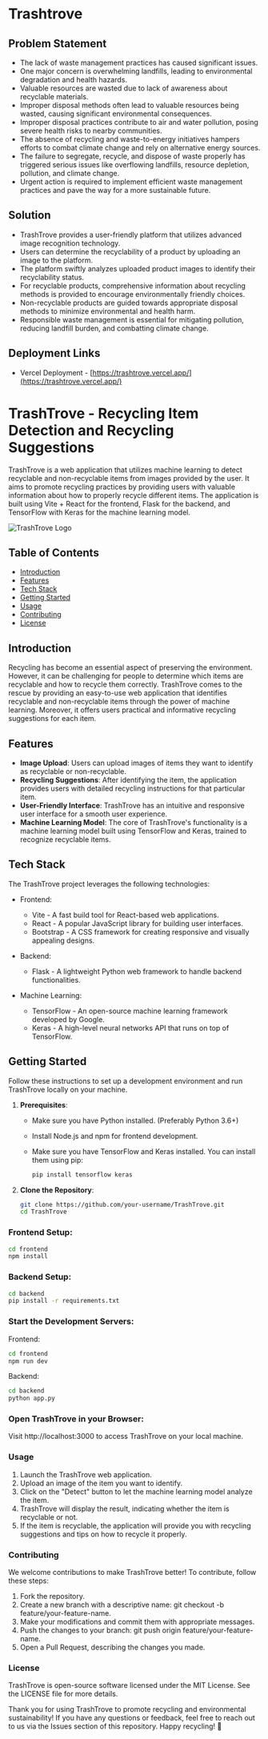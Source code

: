 # Trashtrove

## Problem Statement

- The lack of waste management practices has caused significant issues.
- One major concern is overwhelming landfills, leading to environmental degradation and health hazards.
- Valuable resources are wasted due to lack of awareness about recyclable materials.
- Improper disposal methods often lead to valuable resources being wasted, causing significant environmental consequences.
- Improper disposal practices contribute to air and water pollution, posing severe health risks to nearby communities.
- The absence of recycling and waste-to-energy initiatives hampers efforts to combat climate change and rely on alternative energy sources.
- The failure to segregate, recycle, and dispose of waste properly has triggered serious issues like overflowing landfills, resource depletion, pollution, and climate change.
- Urgent action is required to implement efficient waste management practices and pave the way for a more sustainable future.

## Solution

- TrashTrove provides a user-friendly platform that utilizes advanced image recognition technology.
- Users can determine the recyclability of a product by uploading an image to the platform.
- The platform swiftly analyzes uploaded product images to identify their recyclability status.
- For recyclable products, comprehensive information about recycling methods is provided to encourage environmentally friendly choices.
- Non-recyclable products are guided towards appropriate disposal methods to minimize environmental and health harm.
- Responsible waste management is essential for mitigating pollution, reducing landfill burden, and combatting climate change.

## Deployment Links

- Vercel Deployment - [https://trashtrove.vercel.app/](https://trashtrove.vercel.app/)

# TrashTrove - Recycling Item Detection and Recycling Suggestions

TrashTrove is a web application that utilizes machine learning to detect recyclable and non-recyclable items from images provided by the user. It aims to promote recycling practices by providing users with valuable information about how to properly recycle different items. The application is built using Vite + React for the frontend, Flask for the backend, and TensorFlow with Keras for the machine learning model.

![TrashTrove Logo](/path/to/logo.png)

## Table of Contents

- [Introduction](#introduction)
- [Features](#features)
- [Tech Stack](#tech-stack)
- [Getting Started](#getting-started)
- [Usage](#usage)
- [Contributing](#contributing)
- [License](#license)

## Introduction

Recycling has become an essential aspect of preserving the environment. However, it can be challenging for people to determine which items are recyclable and how to recycle them correctly. TrashTrove comes to the rescue by providing an easy-to-use web application that identifies recyclable and non-recyclable items through the power of machine learning. Moreover, it offers users practical and informative recycling suggestions for each item.

## Features

- **Image Upload**: Users can upload images of items they want to identify as recyclable or non-recyclable.
- **Recycling Suggestions**: After identifying the item, the application provides users with detailed recycling instructions for that particular item.
- **User-Friendly Interface**: TrashTrove has an intuitive and responsive user interface for a smooth user experience.
- **Machine Learning Model**: The core of TrashTrove's functionality is a machine learning model built using TensorFlow and Keras, trained to recognize recyclable items.

## Tech Stack

The TrashTrove project leverages the following technologies:

- Frontend:

  - Vite - A fast build tool for React-based web applications.
  - React - A popular JavaScript library for building user interfaces.
  - Bootstrap - A CSS framework for creating responsive and visually appealing designs.

- Backend:

  - Flask - A lightweight Python web framework to handle backend functionalities.

- Machine Learning:
  - TensorFlow - An open-source machine learning framework developed by Google.
  - Keras - A high-level neural networks API that runs on top of TensorFlow.

## Getting Started

Follow these instructions to set up a development environment and run TrashTrove locally on your machine.

1. **Prerequisites**:

   - Make sure you have Python installed. (Preferably Python 3.6+)
   - Install Node.js and npm for frontend development.
   - Make sure you have TensorFlow and Keras installed. You can install them using pip:

     ```bash
     pip install tensorflow keras
     ```

2. **Clone the Repository**:

   ```bash
   git clone https://github.com/your-username/TrashTrove.git
   cd TrashTrove
   ```

### Frontend Setup:

```bash
cd frontend
npm install
```

### Backend Setup:

```bash
cd backend
pip install -r requirements.txt
```

### Start the Development Servers:

Frontend:

```bash
cd frontend
npm run dev
```

Backend:

```bash
cd backend
python app.py
```

### Open TrashTrove in your Browser:

Visit http://localhost:3000 to access TrashTrove on your local machine.

### Usage

1. Launch the TrashTrove web application.
2. Upload an image of the item you want to identify.
3. Click on the "Detect" button to let the machine learning model analyze the item.
4. TrashTrove will display the result, indicating whether the item is recyclable or not.
5. If the item is recyclable, the application will provide you with recycling suggestions and tips on how to recycle it properly.

### Contributing

We welcome contributions to make TrashTrove better! To contribute, follow these steps:

1. Fork the repository.
2. Create a new branch with a descriptive name: git checkout -b feature/your-feature-name.
3. Make your modifications and commit them with appropriate messages.
4. Push the changes to your branch: git push origin feature/your-feature-name.
5. Open a Pull Request, describing the changes you made.

### License

TrashTrove is open-source software licensed under the MIT License. See the LICENSE file for more details.

Thank you for using TrashTrove to promote recycling and environmental sustainability! If you have any questions or feedback, feel free to reach out to us via the Issues section of this repository. Happy recycling! 🌱
